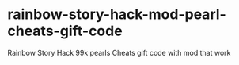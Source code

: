 # rainbow-story-hack-mod-pearl-cheats-gift-code
Rainbow Story Hack 99k pearls Cheats gift code with mod that work
